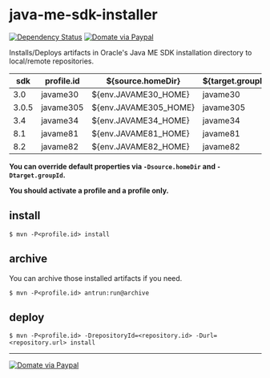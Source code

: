 # java-me-sdk-installer
[![Dependency Status](https://www.versioneye.com/user/projects/565fbdb0f376cc003d00012a/badge.svg)](https://www.versioneye.com/user/projects/565fbdb0f376cc003d00012a)
[![Domate via Paypal](https://img.shields.io/badge/donate-paypal-blue.svg)](https://www.paypal.com/cgi-bin/webscr?cmd=_cart&business=A954LDFBW4B9N&lc=KR&item_name=GitHub&amount=5%2e00&currency_code=USD&button_subtype=products&add=1&bn=PP%2dShopCartBF%3adonate%2dpaypal%2dblue%2epng%3aNonHosted)

Installs/Deploys artifacts in Oracle's Java ME SDK installation directory to local/remote repositories.

|sdk  |profile.id|${source.homeDir}    |${target.groupId}|
|-----|----------|---------------------|-----------------|
|3.0  |javame30  |${env.JAVAME30_HOME} |javame30         |
|3.0.5|javame305 |${env.JAVAME305_HOME}|javame305        |
|3.4  |javame34  |${env.JAVAME34_HOME} |javame34         |
|8.1  |javame81  |${env.JAVAME81_HOME} |javame81         |
|8.2  |javame82  |${env.JAVAME82_HOME} |javame82         |

**You can override default properties via `-Dsource.homeDir` and `-Dtarget.groupId`.**

**You should activate a profile and a profile only.**

## install

````
$ mvn -P<profile.id> install
````

## archive
You can archive those installed artifacts if you need.
````
$ mvn -P<profile.id> antrun:run@archive
````

## deploy
````
$ mvn -P<profile.id> -DrepositoryId=<repository.id> -Durl=<repository.url> install
````
----
[![Domate via Paypal](https://img.shields.io/badge/donate-paypal-blue.svg)](https://www.paypal.com/cgi-bin/webscr?cmd=_cart&business=A954LDFBW4B9N&lc=KR&item_name=GitHub&amount=5%2e00&currency_code=USD&button_subtype=products&add=1&bn=PP%2dShopCartBF%3adonate%2dpaypal%2dblue%2epng%3aNonHosted)
